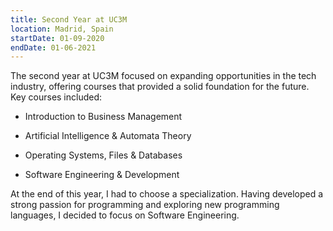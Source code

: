 ```yaml
---
title: Second Year at UC3M
location: Madrid, Spain
startDate: 01-09-2020
endDate: 01-06-2021
---
```


The second year at UC3M focused on expanding opportunities in the tech industry, offering courses that provided a solid foundation for the future. Key courses included:

- Introduction to Business Management

- Artificial Intelligence & Automata Theory

- Operating Systems, Files & Databases

- Software Engineering & Development

At the end of this year, I had to choose a specialization. Having developed a strong passion for programming and exploring new programming languages, I decided to focus on Software Engineering.
